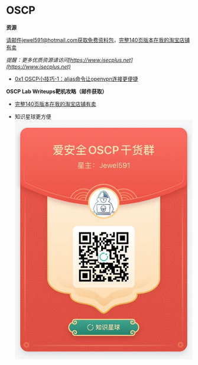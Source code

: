 # OSCP

**资源**

请邮件jewel591@hotmail.com获取免费资料包，[完整140页版本在我的淘宝店铺有卖](https://item.taobao.com/item.htm?spm=a2oq0.12575281.0.0.50111debrzUqH3&ft=t&id=620589344966)

*提醒：更多优质资源请访问[https://www.isecplus.net](https://www.isecplus.net)*

- [0x1 OSCP小技巧-1：alias命令让openvpn连接更便捷](https://github.com/isecurityplus/OSCP/blob/master/openvpn_to_lab.md)


**OSCP Lab Writeups靶机攻略（邮件获取）**

- [完整140页版本在我的淘宝店铺有卖](https://item.taobao.com/item.htm?spm=a2oq0.12575281.0.0.50111debrzUqH3&ft=t&id=620589344966)

- 知识星球更方便
![知识星球](/zsxq.jpg)

